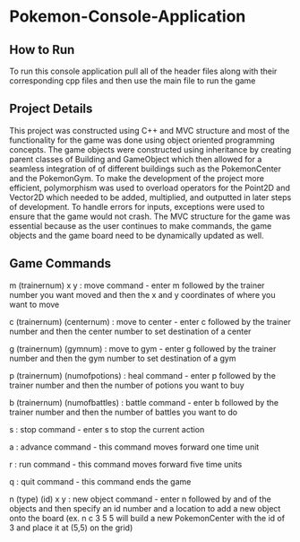 # Pokemon-Console-Application

## How to Run
To run this console application pull all of the header files along with their corresponding cpp files and then use the main file to run the game

## Project Details
This project was constructed using C++ and MVC structure and most of the functionality for the game was done using object oriented programming concepts. The game objects were constructed using inheritance by creating parent classes of Building and GameObject which then allowed for a seamless integration of of different buildings such as the PokemonCenter and the PokemonGym. To make the development of the project more efficient, polymorphism was used to overload operators for the Point2D and Vector2D which needed to be added, multiplied, and outputted in later steps of development. To handle errors for inputs, exceptions were used to ensure that the game would not crash. The MVC structure for the game was essential because as the user continues to make commands, the game objects and the game board need to be dynamically updated as well.

## Game Commands
m (trainernum) x y : move command - enter m followed by the trainer number you want moved and then the x and y coordinates of where you want to move

c (trainernum) (centernum) : move to center - enter c followed by the trainer number and then the center number to set destination of a center

g (trainernum) (gymnum) : move to gym - enter g followed by the trainer number and then the gym number to set destination of a gym

p (trainernum) (numofpotions) : heal command - enter p followed by the trainer number and then the number of potions you want to buy

b (trainernum) (numofbattles) : battle command - enter b followed by the trainer number and then the number of battles you want to do

s : stop command - enter s to stop the current action

a : advance command - this command moves forward one time unit

r : run command - this command moves forward five time units

q : quit command - this command ends the game

n (type) (id) x y : new object command - enter n followed by and of the objects and then specify an id number and a location to add a new object onto the board (ex. n c 3 5 5 will build a new PokemonCenter with the id of 3 and place it at (5,5) on the grid)




